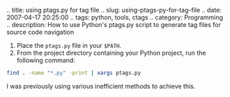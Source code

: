 .. title: using ptags.py for tag file
.. slug: using-ptags-py-for-tag-file
.. date: 2007-04-17 20:25:00
.. tags: python, tools, ctags
.. category: Programming
.. description: How to use Python's ptags.py script to generate tag files for source code navigation

1. Place the `ptags.py` file in your `$PATH`.
2. From the project directory containing your Python project, run the following command:

```bash
find . -name "*.py" -print | xargs ptags.py
```
I was previously using various inefficient methods to achieve this.
